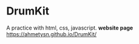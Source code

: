 # DrumKit
A practice with html, css, javascript.
**website page**
https://ahmetysn.github.io/DrumKit/
